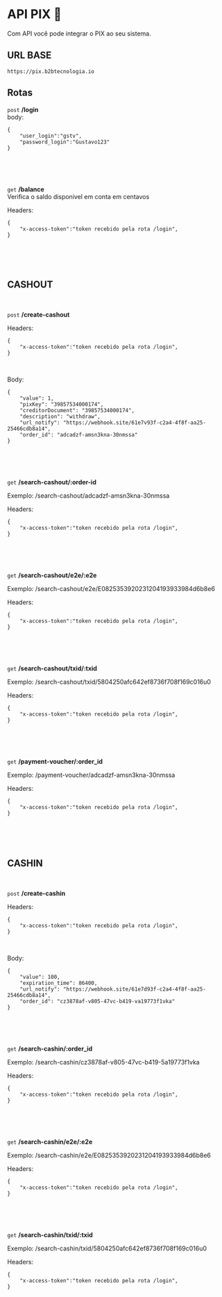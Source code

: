 # API PIX 📜

Com API você pode integrar o PIX ao seu sistema.

## URL BASE

 `https://pix.b2btecnologia.io`

## Rotas 


 `post` **/login**
<br>
body:
```
{
	"user_login":"gstv",
	"password_login":"Gustavo123"
}
```

<br>
<br>
<br>

 `get` **/balance**
<br>
Verifica o saldo disponivel em conta em centavos

Headers:
```
{
	"x-access-token":"token recebido pela rota /login",
}
```
<br>
<br>
<br>

## CASHOUT
<br>

 `post` **/create-cashout**


Headers:
```
{
	"x-access-token":"token recebido pela rota /login",
}
```

<br>

Body:
```
{
	"value": 1,
	"pixKey": "39857534000174",
	"creditorDocument": "39857534000174",
	"description": "withdraw",
	"url_notify": "https://webhook.site/61e7v93f-c2a4-4f8f-aa25-25466cdb8a14",
	"order_id": "adcadzf-amsn3kna-30nmssa"
}
```

<br>
<br>
<br>





 `get` **/search-cashout/:order-id**

Exemplo: /search-cashout/adcadzf-amsn3kna-30nmssa

Headers:
```
{
	"x-access-token":"token recebido pela rota /login",
}
```

<br>
<br>
<br>





 `get` **/search-cashout/e2e/:e2e**

Exemplo: /search-cashout/e2e/E0825353920231204193933984d6b8e6

Headers:
```
{
	"x-access-token":"token recebido pela rota /login",
}
```

<br>
<br>
<br>





 `get` **/search-cashout/txid/:txid**

Exemplo: /search-cashout/txid/5804250afc642ef8736f708f169c016u0


Headers:
```
{
	"x-access-token":"token recebido pela rota /login",
}
```

<br>
<br>
<br>





 `get` **/payment-voucher/:order_id**

Exemplo: /payment-voucher/adcadzf-amsn3kna-30nmssa


Headers:
```
{
	"x-access-token":"token recebido pela rota /login",
}
```

<br>
<br>
<br>

## CASHIN
<br>

 `post` **/create-cashin**


Headers:
```
{
	"x-access-token":"token recebido pela rota /login",
}
```

<br>

Body:
```
{
	"value": 100,
	"expiration_time": 86400,
	"url_notify": "https://webhook.site/61e7d93f-c2a4-4f8f-aa25-25466cdb8a14",
	"order_id": "cz3878af-v805-47vc-b419-va19773f1vka"
}
```

<br>
<br>
<br>





 `get` **/search-cashin/:order_id**

Exemplo: /search-cashin/cz3878af-v805-47vc-b419-5a19773f1vka

Headers:
```
{
	"x-access-token":"token recebido pela rota /login",
}
```

<br>
<br>
<br>





 `get` **/search-cashin/e2e/:e2e**

Exemplo: /search-cashin/e2e/E0825353920231204193933984d6b8e6

Headers:
```
{
	"x-access-token":"token recebido pela rota /login",
}
```

<br>
<br>
<br>





 `get` **/search-cashin/txid/:txid**

Exemplo: /search-cashin/txid/5804250afc642ef8736f708f169c016u0


Headers:
```
{
	"x-access-token":"token recebido pela rota /login",
}
```

<br>
<br>
<br>



